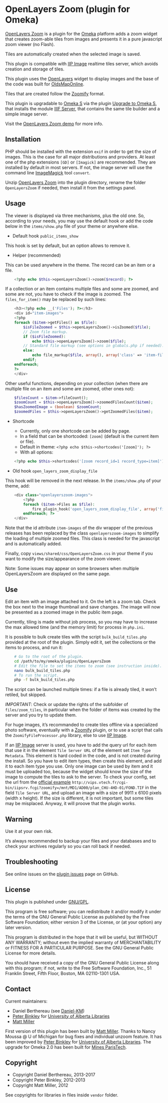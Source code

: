 OpenLayers Zoom (plugin for Omeka)
==================================

[OpenLayers Zoom] is a plugin for the [Omeka] platform adds a zoom widget that
creates zoom-able tiles from images and presents it in a pure javascript zoom
viewer (no Flash).

Tiles are automatically created when the selected image is saved.

This plugin is compatible with [IIP Image] realtime tiles server, which avoids
creation and storage of tiles.

This plugin uses the [OpenLayers] widget to display images and the base of the
code was built for [OldsMapOnline].

Tiles that are created follow the [Zoomify] format.

This plugin is upgradable to [Omeka S] via the plugin [Upgrade to Omeka S], that
installs the module [IIIF Server], that contains the same tile builder and a
simple image server.

Visit the [OpenLayers Zoom demo] for more info.


Installation
------------

PHP should be installed with the extension `exif` in order to get the size of
images. This is the case for all major distributions and providers. At least one
of the php extensions `[GD]` or `[Imagick]` are recommended. They are installed
by default in most servers. If not, the image server will use the command line
[ImageMagick] tool `convert`.

Unzip [OpenLayers Zoom] into the plugin directory, rename the folder `OpenLayersZoom`
if needed, then install it from the settings panel.


Usage
-----

The viewer is displayed via three mechanisms, plus the old one. So, according to
your needs, you may use the default hook or add the code below in the
`items/show.php` file of your theme or anywhere else.

* Default hook `public_items_show`

This hook is set by default, but an option allows to remove it.

* Helper (recommended)

This can be used anywhere in the theme. The record can be an item or a file.

```php
    <?php echo $this->openLayersZoom()->zoom($record); ?>
```

If a collection or an item contains multiple files and some are zoomed, and some
are not, you have to check if the image is zoomed. The `files_for_item()` may be
replaced by such lines:

```php
    <h3><?php echo __('Files'); ?></h3>
    <div id="item-images">
    <?php
    foreach ($item->getFiles() as $file):
        $isFileZoomed = $this->openLayersZoom()->isZoomed($file);
        // Zoom file markup.
        if ($isFileZoomed):
            echo $this->openLayersZoom()->zoom($file);
        // Standard file markup (see options in globals.php if needed).
        else:
            echo file_markup($file, array(), array('class' => 'item-file'));
        endif;
    endforeach;
    ?>
    </div>
```

Other useful functions, depending on your collection (when there are multiple
file on an item and some are zoomed, other ones not):

```php
    $filesCount = $item->fileCount();
    $zoomCount = $this->openLayersZoom()->zoomedFilesCount($item);
    $hasZoomedImage = (boolean) $zoomCount;
    $zoomedFiles = $this->openLayersZoom()->getZoomedFiles($item);
```

* Shortcode

    - Currently, only one shortcode can be added by page.
    - In a field that can be shortcoded: `[zoom]` (default is the current item
    or file).
    - Default in theme: `<?php echo $this->shortcodes('[zoom]'); ?>`
    - With all options:

```php
    <?php echo $this->shortcodes('[zoom record_id=1 record_type=item]'); ?>
```

* Old hook `open_layers_zoom_display_file`

This hook will be removed in the next release. In the `items/show.php` of your
theme, add:

```php
    <div class="openlayerszoom-images">
        <?php
        foreach ($item->Files as $file):
            fire_plugin_hook('open_layers_zoom_display_file', array('file' => $file));
        endforeach; ?>
    </div>
```

Note that the id attribute `item-images` of the div wrapper of the previous
releases has been replaced by the class `openlayerszoom-images` to simplify
the loading of multiple zoomed files. This class is needed for the javascript
and is automatically added.

Finally, copy `views/shared/css/OpenLayersZoom.css` in your theme if you want to
modify the size/appearance of the zoom viewer.

Note: Some issues may appear on some browsers when multiple OpenLayersZoom are
displayed on the same page.


Use
---

Edit an item with an image attached to it. On the left is a zoom tab. Check the
box next to the image thumbnail and save changes. The image will now be
presented as a zoomed image in the public item page.

Currently, tiling is made without job process, so you may have to increase the
max allowed time (and the memory limit) for process in `php.ini`.

It is possible to bulk create tiles with the script `bulk_build_tiles.php`
provided at the root of the plugin. Simply edit it, set the collections or the
items to process, and run it:

```sh
    # Go to the root of the plugin.
    cd /path/to/my/omeka/plugins/OpenLayersZoom
    # Edit the file to set the items to zoom (see instruction inside).
    nano bulk_build_tiles.php
    # To run the script.
    php -f bulk_build_tiles.php
```

The script can be launched multiple times: if a file is already tiled, it won’t
retiled, but skipped.

*IMPORTANT*: Check or update the rights of the subfolder of `files/zoom_tiles`,
in particular when the folder of items was created by the server and you try to
update them.

For huge images, it’s recommanded to create tiles offline via a specialized
photo software, eventually with a [Zoomify] plugin, or to use a script that
calls the `ZoomifyFileProcessor.php` library, else to use [IIP Image].

If an [IIP Image] server is used, you have to add the query url for each item
that use it in the element `Tile Server URL` of the element set `Item Type Metadata`.
This element is hard coded in the code, and is not created during the install.
So you have to edit item types, then create this element, and add it to each
item type you use. Only one image can be used by item and it must be uploaded
too, because the widget should know the size of the image to compute the tiles
to ask to the server. To check your config, set the url from the [official example]
`http://vips.vtech.fr/cgi-bin/iipsrv.fcgi?zoomify=/mnt/MD1/AD00/plan_CHU-4HD-01/FOND.TIF`
in the field `Tile Server URL`, and upload an image with a size of 9911 x 6100
pixels (width x height). If the size is different, it is not important, but some
tiles may be misplaced. Anyway, it will proove that the plugin works.


Warning
-------

Use it at your own risk.

It’s always recommended to backup your files and your databases and to check
your archives regularly so you can roll back if needed.


Troubleshooting
---------------

See online issues on the [plugin issues] page on GitHub.


License
-------

This plugin is published under [GNU/GPL].

This program is free software; you can redistribute it and/or modify it under
the terms of the GNU General Public License as published by the Free Software
Foundation; either version 3 of the License, or (at your option) any later
version.

This program is distributed in the hope that it will be useful, but WITHOUT
ANY WARRANTY; without even the implied warranty of MERCHANTABILITY or FITNESS
FOR A PARTICULAR PURPOSE. See the GNU General Public License for more
details.

You should have received a copy of the GNU General Public License along with
this program; if not, write to the Free Software Foundation, Inc.,
51 Franklin Street, Fifth Floor, Boston, MA 02110-1301 USA.


Contact
-------

Current maintainers:

* Daniel Berthereau (see [Daniel-KM])
* [Peter Binkley] for [University of Alberta Libraries]
* [Matt Miller]

First version of this plugin has been built by [Matt Miller].
Thanks to Nancy Moussa @ U of Michigan for bug fixes and individual unzoom feature.
It has been improved by [Peter Binkley] for [University of Alberta Libraries].
The upgrade for Omeka 2.0 has been built for [Mines ParisTech].


Copyright
---------

* Copyright Daniel Berthereau, 2013-2017
* Copyright Peter Binkley, 2012-2013
* Copyright Matt Miller, 2012

See copyrights for libraries in files inside `vendor` folder.


[OpenLayers Zoom]: https://github.com/Daniel-KM/OpenLayersZoom
[Omeka]: https://omeka.org
[IIP Image]: http://iipimage.sourceforge.net
[OpenLayers]: http://www.openlayers.org
[OldsMapOnline]: http://www.oldmapsonline.org
[Zoomify]: http://www.zoomify.com
[Omeka S]: https://omeka.org/s
[Upgrade to Omeka S]: https://github.com/Daniel-KM/UpgradeToOmekaS
[IIIF Server]: https://github.com/Daniel-KM/Omeka-S-module-IiifServer
[OpenLayers Zoom demo]: http://thisismattmiller.com/zoom
[OpenLayers Zoom]: https://github.com/thisismattmiller/OpenLayers-Omeka-Zoom-Plugin
[GD]: https://secure.php.net/manual/en/book.image.php
[Imagick]: https://php.net/manual/en/book.imagick.php
[ImageMagick]: https://www.imagemagick.org/
[official example]: https://openlayers.org/en/latest/examples/zoomify.html
[plugin issues]: https://github.com/Daniel-KM/OpenLayersZoom/issues
[GNU/GPL]: https://www.gnu.org/licenses/gpl-3.0.html
[Daniel-KM]: https://github.com/Daniel-KM "Daniel Berthereau"
[Peter Binkley]: https://github.com/pbinkley
[University of Alberta Libraries]: https://github.com/ualbertalib
[Matt Miller]: https://github.com/thisismattmiller
[Mines ParisTech]: http://bib.mines-paristech.fr
